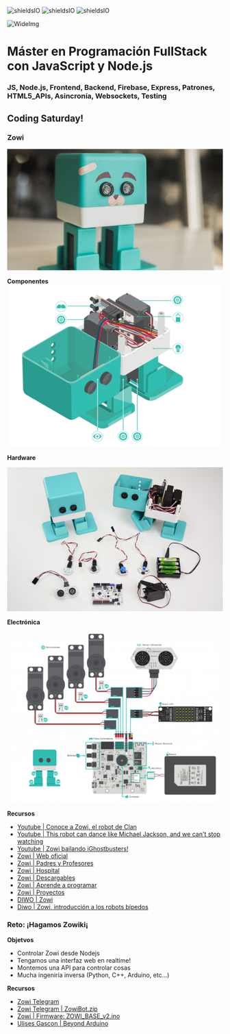 ![shieldsIO](https://img.shields.io/github/issues/Fictizia/Master-en-programacion-fullstack-con-JavaScript-y-Node.js_ed2.svg)
![shieldsIO](https://img.shields.io/github/forks/Fictizia/Master-en-programacion-fullstack-con-JavaScript-y-Node.js_ed2.svg)
![shieldsIO](https://img.shields.io/github/stars/Fictizia/Master-en-programacion-fullstack-con-JavaScript-y-Node.js_ed2.svg)

![WideImg](http://fictizia.com/img/github/Fictizia-plan-estudios-github.jpg)

# Máster en Programación FullStack con JavaScript y Node.js
### JS, Node.js, Frontend, Backend, Firebase, Express, Patrones, HTML5_APIs, Asincronía, Websockets, Testing

## Coding Saturday!


### Zowi
![Zowi](../assets/saturday1/f5c21857-6ae4-472a-8a07-c25f1cd307c0.jpg)


**Componentes**
![Zowi](../assets/saturday1/bbb203cc-eaa9-4825-947f-19e0f6c7bfc7.png)



**Hardware**

![Zowi HW](../assets/saturday1/de617e0b-71a1-4983-8dea-2df2f8fa54f9.jpg)


**Electrónica**

![Zowi Esquema](../assets/saturday1/f1f539ed-5a9b-497e-a39f-3808949cf563.png)

**Recursos**
- [Youtube | Conoce a Zowi, el robot de Clan](https://www.youtube.com/watch?v=CbLtYJfmbLY)
- [Youtube | This robot can dance like Michael Jackson, and we can't stop watching](https://www.youtube.com/watch?v=W0rwOPqyjmk)
- [Youtube | Zowi bailando iGhostbusters!](https://www.youtube.com/watch?v=Ljv3kXbDUAE)
- [Zowi | Web oficial](http://zowi.bq.com/)
- [Zowi | Padres y Profesores](http://zowi.bq.com/es/padres-profesores/)
- [Zowi | Hospital](http://zowi.bq.com/es/hospital-robots/)
- [Zowi | Descargables](http://zowi.bq.com/es/category/descargables/)
- [Zowi | Aprende a programar](http://zowi.bq.com/es/category/bitbloq/)
- [Zowi | Proyectos](http://zowi.bq.com/es/category/proyectos/)
- [DIWO | Zowi](http://diwo.bq.com/product/zowi/)
- [Diwo | Zowi, introducción a los robots bípedos](http://diwo.bq.com/zowi-introduccion-a-los-robots-bipedos/)

### Reto: ¡Hagamos Zowiki¡

**Objetvos**
- Controlar Zowi desde Nodejs
- Tengamos una interfaz web en realtime!
- Montemos una API para controlar cosas
- Mucha ingeniría inversa (Python, C++, Arduino, etc...)

**Recursos**
- [Zowi Telegram](http://diwo.bq.com/zowi-telegram-bot/)
- [Zowi Telegram | ZowiBot.zip](http://diwo.bq.com/wp-content/uploads/2016/01/ZowiBot.zip)
- [Zowi | Firmware: ZOWI_BASE_v2.ino](https://github.com/bq/zowiLibs/blob/master/code%20.ino/ZOWI_BASE_v2/ZOWI_BASE_v2.ino)
- [Ulises Gascon | Beyond Arduino](https://cyber-nomads.slides.com/ulisesgascon/beyond-arduino-osw#/)